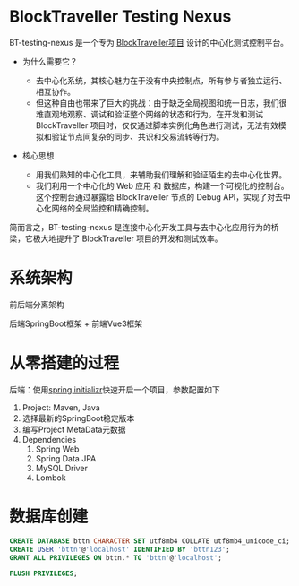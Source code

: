 # BlockTraveller Testing Nexus

BT-testing-nexus 是一个专为 [BlockTraveller项目](https://github.com/xavier72bit/BlockTraveller) 设计的中心化测试控制平台。

* 为什么需要它？

    * 去中心化系统，其核心魅力在于没有中央控制点，所有参与者独立运行、相互协作。
    * 但这种自由也带来了巨大的挑战：由于缺乏全局视图和统一日志，我们很难直观地观察、调试和验证整个网络的状态和行为。在开发和测试 BlockTraveller 项目时，仅仅通过脚本实例化角色进行测试，无法有效模拟和验证节点间复杂的同步、共识和交易流转等行为。

* 核心思想
    * 用我们熟知的中心化工具，来辅助我们理解和验证陌生的去中心化世界。
    * 我们利用一个中心化的 Web 应用 和 数据库，构建一个可视化的控制台。这个控制台通过暴露给 BlockTraveller 节点的 Debug API，实现了对去中心化网络的全局监控和精确控制。

简而言之，BT-testing-nexus 是连接中心化开发工具与去中心化应用行为的桥梁，它极大地提升了 BlockTraveller 项目的开发和测试效率。

# 系统架构

前后端分离架构

后端SpringBoot框架 + 前端Vue3框架

# 从零搭建的过程

后端：使用[spring initializr](https://start.spring.io/)快速开启一个项目，参数配置如下
1. Project: Maven, Java
2. 选择最新的SpringBoot稳定版本
3. 编写Project MetaData元数据
4. Dependencies
    1. Spring Web
    2. Spring Data JPA
    3. MySQL Driver
    4. Lombok


# 数据库创建

```SQL
CREATE DATABASE bttn CHARACTER SET utf8mb4 COLLATE utf8mb4_unicode_ci;
CREATE USER 'bttn'@'localhost' IDENTIFIED BY 'bttn123';
GRANT ALL PRIVILEGES ON bttn.* TO 'bttn'@'localhost';

FLUSH PRIVILEGES;
```
